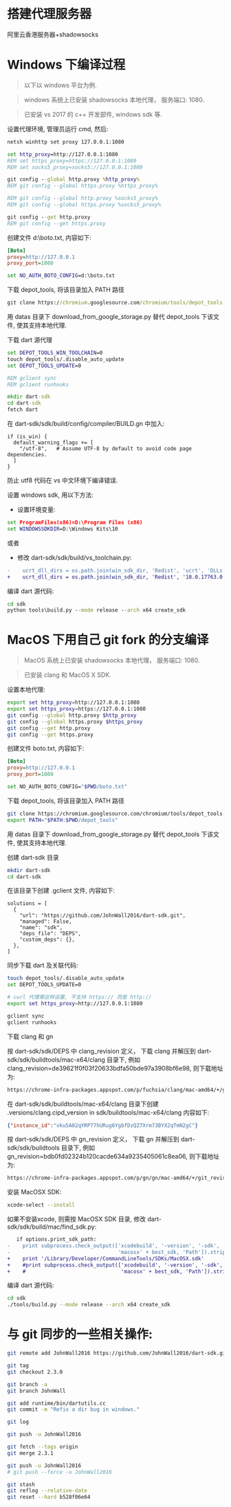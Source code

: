 # 搭建代理服务器
阿里云香港服务器+shadowsocks

# Windows 下编译过程
> 以下以 windows 平台为例.

> windows 系统上已安装 shadowsocks 本地代理， 服务端口: 1080. 

>已安装 vs 2017 的 c++ 开发部件, windows sdk 等.

设置代理环境, 管理员运行 cmd, 然后:
```cmd
netsh winhttp set proxy 127.0.0.1:1080

set http_proxy=http://127.0.0.1:1080
REM set https_proxy=https://127.0.0.1:1080
REM set socks5_proxy=socks5://127.0.0.1:1080

git config --global http.proxy %http_proxy%
REM git config --global https.proxy %https_proxy%

REM git config --global http.proxy %socks5_proxy% 
REM git config --global https.proxy %socks5_proxy% 

git config --get http.proxy
REM git config --get https.proxy
``` 

创建文件 d:\boto.txt, 内容如下:
```ini
[Boto] 
proxy=http://127.0.0.1
proxy_port=1080
```
```cmd
set NO_AUTH_BOTO_CONFIG=d:\boto.txt
```

下载 depot_tools, 将该目录加入 PATH 路径
```cmd
git clone https://chromium.googlesource.com/chromium/tools/depot_tools.git
```
用 datas 目录下 download_from_google_storage.py 替代 depot_tools 下该文件, 使其支持本地代理.

下载 dart 源代理
```cmd
set DEPOT_TOOLS_WIN_TOOLCHAIN=0
touch depot_tools/.disable_auto_update
set DEPOT_TOOLS_UPDATE=0

REM gclient sync
REM gclient runhooks

mkdir dart-sdk
cd dart-sdk
fetch dart
```

在 dart-sdk/sdk/build/config/compiler/BUILD.gn 中加入:
```gn
if (is_win) {
  default_warning_flags += [
    "/utf-8",   # Assume UTF-8 by default to avoid code page dependencies.
  ]
}
```
防止 utf8 代码在 vs 中文环境下编译错误.

设置 windows sdk, 用以下方法:
- 设置环境变量:
```cmd
set ProgramFiles(x86)=D:\Program Files (x86)
set WINDOWSSDKDIR=D:\Windows Kits\10
```
或者
- 修改 dart-sdk/sdk/build/vs_toolchain.py:
```diff
-    ucrt_dll_dirs = os.path.join(win_sdk_dir, 'Redist', 'ucrt', 'DLLs',
+    ucrt_dll_dirs = os.path.join(win_sdk_dir, 'Redist', '10.0.17763.0', 'ucrt', 'DLLs',
```

编译 dart 源代码:
```cmd
cd sdk
python tools\build.py --mode release --arch x64 create_sdk
```

# MacOS 下用自己 git fork 的分支编译

> MacOS 系统上已安装 shadowsocks 本地代理， 服务端口: 1080. 

> 已安装 clang 和 MacOS X SDK.

设置本地代理:
```bash
export set http_proxy=http://127.0.0.1:1080
export set https_proxy=https://127.0.0.1:1080
git config --global http.proxy $http_proxy
git config --global https.proxy $https_proxy
git config --get http.proxy
git config --get https.proxy
```

创建文件 boto.txt, 内容如下:
```ini
[Boto] 
proxy=http://127.0.0.1
proxy_port=1080
```
```bash
set NO_AUTH_BOTO_CONFIG="$PWD/boto.txt"
```

下载 depot_tools, 将该目录加入 PATH 路径
```bash
git clone https://chromium.googlesource.com/chromium/tools/depot_tools.git
export PATH="$PATH:$PWD/depot_tools"
```

用 datas 目录下 download_from_google_storage.py 替代 depot_tools 下该文件, 使其支持本地代理.

创建 dart-sdk 目录
```bash
mkdir dart-sdk
cd dart-sdk
```

在该目录下创建 .gclient 文件, 内容如下:
```gclient
solutions = [
  {
    "url": "https://github.com/JohnWall2016/dart-sdk.git",
    "managed": False,
    "name": "sdk",
    "deps_file": "DEPS",
    "custom_deps": {},
  },
]
```

同步下载 dart 及关联代码:
```bash
touch depot_tools/.disable_auto_update
set DEPOT_TOOLS_UPDATE=0

# curl 代理需这样设置, 不支持 https:// 而是 http://
export set https_proxy=http://127.0.0.1:1080

gclient sync
gclient runhooks
```

下载 clang 和 gn

按 dart-sdk/sdk/DEPS 中 clang_revision 定义， 下载 clang 并解压到 dart-sdk/sdk/buildtools/mac-x64/clang 目录下, 例如 clang_revision=de39621f0f03f20633bdfa50bde97a3908bf6e98, 则下载地址为:
```bash
https://chrome-infra-packages.appspot.com/p/fuchsia/clang/mac-amd64/+/git_revision:de39621f0f03f20633bdfa50bde97a3908bf6e98
```

在 dart-sdk/sdk/buildtools/mac-x64/clang 目录下创建 .versions/clang.cipd_version in sdk/buildtools/mac-x64/clang 内容如下:
```json 
{"instance_id":"vku5A02qYRP77hURug6YgbfDzQZ7Xrm73BYX2qTmN2gC"}
```

按 dart-sdk/sdk/DEPS 中 gn_revision 定义， 下载 gn 并解压到 dart-sdk/sdk/buildtools 目录下, 例如 gn_revision=bdb0fd02324b120cacde634a9235405061c8ea06, 则下载地址为:
```bash
https://chrome-infra-packages.appspot.com/p/gn/gn/mac-amd64/+/git_revision:bdb0fd02324b120cacde634a9235405061c8ea06
```

安装 MacOSX SDK: 
```bash
xcode-select --install
```

如果不安装xcode, 则需按 MacOSX SDK 目录, 修改 dart-sdk/sdk/build/mac/find_sdk.py:
```diff
   if options.print_sdk_path:
-    print subprocess.check_output(['xcodebuild', '-version', '-sdk',
-                                   'macosx' + best_sdk, 'Path']).strip()
+    print '/Library/Developer/CommandLineTools/SDKs/MacOSX.sdk'
+    #print subprocess.check_output(['xcodebuild', '-version', '-sdk',
+    #                               'macosx' + best_sdk, 'Path']).strip()
```

编译 dart 源代码:
```bash
cd sdk
./tools/build.py --mode release --arch x64 create_sdk
```

# 与 git 同步的一些相关操作:
```bash
git remote add JohnWall2016 https://github.com/JohnWall2016/dart-sdk.git

git tag
git checkout 2.3.0

git branch -a
git branch JohnWall

git add runtime/bin/dartutils.cc
git commit -m "Refix a dir bug in windows."

git log

git push -u JohnWall2016

git fetch --tags origin
git merge 2.3.1

git push -u JohnWall2016
# git push --force -u JohnWall2016

git stash
git reflog --relative-date
git reset --hard b528f06e64
```